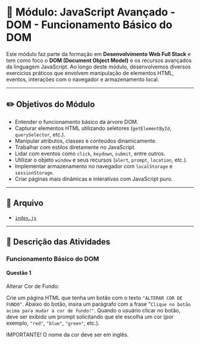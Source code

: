 # 🚀 Módulo: JavaScript Avançado - DOM - Funcionamento Básico do DOM

Este módulo faz parte da formação em **Desenvolvimento Web Full Stack** e tem como foco o **DOM (Document Object Model)** e os recursos avançados da linguagem JavaScript. Ao longo deste módulo, desenvolvemos diversos exercícios práticos que envolvem manipulação de elementos HTML, eventos, interações com o navegador e armazenamento local.

---

## ✏️ Objetivos do Módulo

- Entender o funcionamento básico da árvore DOM.
- Capturar elementos HTML utilizando seletores (`getElementById`, `querySelector`, etc.).
- Manipular atributos, classes e conteúdos dinamicamente.
- Trabalhar com estilos diretamente no JavaScript.
- Lidar com eventos como `click`, `keydown`, `submit`, entre outros.
- Utilizar o objeto `window` e seus recursos (`alert`, `prompt`, `location`, etc.).
- Implementar armazenamento no navegador com `localStorage` e `sessionStorage`.
- Criar páginas mais dinâmicas e interativas com JavaScript puro.

---

## 📂 Arquivo

- [`index.js`](./index.js)

---

## 📌 Descrição das Atividades

### Funcionamento Básico do DOM

#### Questão 1

Alterar Cor de Fundo:

Crie um página HTML que tenha um botão com o texto `"ALTERAR COR DE FUNDO"`. Abaixo do botão, insira um parágrafo com a frase "`Clique no botão acima para mudar a cor de fundo!"`.
Quando o usuário clicar no botão, deve ser exibido um prompt solicitando que ele escolha um cor (por exemplo, `"red"`, `"blue"`, `"green"`, etc.).

IMPORTANTE! O nome da cor deve ser em inglês.
